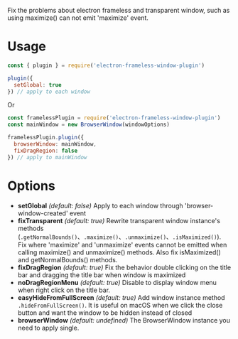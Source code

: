 Fix the problems about electron frameless and transparent window, such as using maximize() can not emit 'maximize' event.

# Usage
```javascript
const { plugin } = require('electron-frameless-window-plugin')

plugin({
  setGlobal: true
}) // apply to each window
```
Or
```javascript
const framelessPlugin = require('electron-frameless-window-plugin')
const mainWindow = new BrowserWindow(windowOptions)

framelessPlugin.plugin({
  browserWindow: mainWindow,
  fixDragRegion: false
}) // apply to mainWindow
```

# Options
* **setGlobal** *(default: false)* Apply to each window through 'browser-window-created' event
* **fixTransparent** *(default: true)* Rewrite transparent window instance's methods (`.getNormalBounds()`、`.maximize()`、`.unmaximize()`、`.isMaximized()`). Fix where 'maximize' and 'unmaximize' events cannot be emitted when calling maximize() and unmaximize() methods. Also fix isMaximized() and getNormalBounds() methods.
* **fixDragRegion** *(default: true)* Fix the behavior double clicking on the title bar and dragging the title bar when window is maximized
* **noDragRegionMenu** *(default: true)* Disable to display window menu when right click on the title bar.
* **easyHideFromFullScreen** *(default: true)* Add window instance method `.hideFromFullScreen()`. It is useful on macOS when we click the close button and want the window to be hidden instead of closed
* **browserWindow** *(default: undefined)* The BrowserWindow instance you need to apply single.
